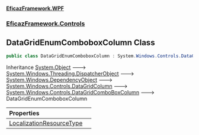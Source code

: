 #### [EficazFramework.WPF](EficazFrameworkWPF.md 'EficazFramework WPF')
### [EficazFramework.Controls](EficazFrameworkWPF.md#EficazFramework.Controls 'EficazFramework.Controls')

## DataGridEnumComboboxColumn Class

```csharp
public class DataGridEnumComboboxColumn : System.Windows.Controls.DataGridComboBoxColumn
```

Inheritance [System.Object](https://docs.microsoft.com/en-us/dotnet/api/System.Object 'System.Object') &#129106; [System.Windows.Threading.DispatcherObject](https://docs.microsoft.com/en-us/dotnet/api/System.Windows.Threading.DispatcherObject 'System.Windows.Threading.DispatcherObject') &#129106; [System.Windows.DependencyObject](https://docs.microsoft.com/en-us/dotnet/api/System.Windows.DependencyObject 'System.Windows.DependencyObject') &#129106; [System.Windows.Controls.DataGridColumn](https://docs.microsoft.com/en-us/dotnet/api/System.Windows.Controls.DataGridColumn 'System.Windows.Controls.DataGridColumn') &#129106; [System.Windows.Controls.DataGridComboBoxColumn](https://docs.microsoft.com/en-us/dotnet/api/System.Windows.Controls.DataGridComboBoxColumn 'System.Windows.Controls.DataGridComboBoxColumn') &#129106; DataGridEnumComboboxColumn

| Properties | |
| :--- | :--- |
| [LocalizationResourceType](EficazFramework.Controls/DataGridEnumComboboxColumn/LocalizationResourceType.md 'EficazFramework.Controls.DataGridEnumComboboxColumn.LocalizationResourceType') | |
